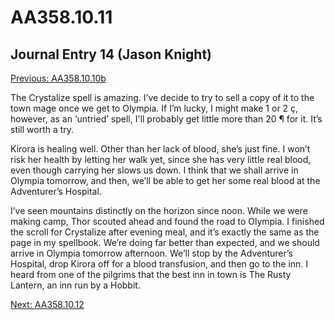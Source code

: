 # AA358.10.11
## Journal Entry 14 (Jason Knight)
[Previous: AA358.10.10b](Old%20Stories/Jason's%20Journal/AA358.10.10b.md)

The Crystalize spell is amazing. I’ve decide to try to sell a copy of it to the town mage once we get to Olympia. If I’m lucky, I might make 1 or 2 ç, however, as an ‘untried’ spell, I'll probably get little more than 20 ¶ for it. It’s still worth a try.

Kirora is healing well. Other than her lack of blood, she’s just fine. I won’t risk her health by letting her walk yet, since she has very little real blood, even though carrying her slows us down. I think that we shall arrive in Olympia tomorrow, and then, we’ll be able to get her some real blood at the Adventurer’s Hospital.

I’ve seen mountains distinctly on the horizon since noon. While we were making camp, Thor scouted ahead and found the road to Olympia. I finished the scroll for Crystalize after evening meal, and it’s exactly the same as the page in my spellbook. We’re doing far better than expected, and we should arrive in Olympia tomorrow afternoon. We’ll stop by the Adventurer’s Hospital, drop Kirora off for a blood transfusion, and then go to the inn. I heard from one of the pilgrims that the best inn in town is The Rusty Lantern, an inn run by a Hobbit.

[Next: AA358.10.12](Old%20Stories/Jason's%20Journal/AA358.10.12.md)
